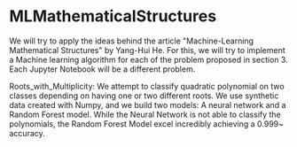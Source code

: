 # MLMathematicalStructures
We will try to apply the ideas behind the article "Machine-Learning Mathematical Structures" by Yang-Hui He. 
For this, we will try to implement a Machine learning algorithm for each of the problem proposed in section 3.
Each Jupyter Notebook will be a different problem.

Roots_with_Multiplicity: 
We attempt to classify quadratic polynomial on two classes depending on having one or two different roots. We use synthetic data
created with Numpy, and we build two models: A neural network and a Random Forest model. 
While the Neural Network is not able to classify the polynomials, the Random Forest Model excel incredibly achieving a 0.999~ accuracy.
